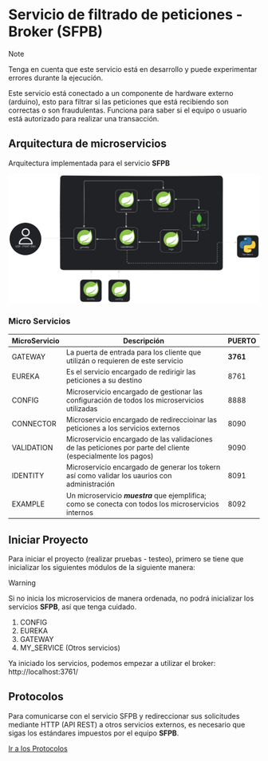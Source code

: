 # Servicio de filtrado de peticiones - Broker (SFPB)

> [!NOTE]  
> Tenga en cuenta que este servicio está en desarrollo y puede experimentar 
> errores durante la ejecución.

Este servicio está conectado a un componente de hardware externo (arduino), 
esto para filtrar si las peticiones que está recibiendo son correctas o son 
fraudulentas. Funciona para saber si el equipo o usuario está autorizado para 
realizar una transacción.

## Arquitectura de microservicios

Arquitectura implementada para el servicio **SFPB**

![IMG](./assets/arch/SFPN.png)

### Micro Servicios

| MicroServicio | Descripción                                                                                                   | PUERTO   |
|---------------|---------------------------------------------------------------------------------------------------------------|----------|
| GATEWAY       | La puerta de entrada para los cliente que utilizán o requieren de este servicio                               | **3761** |
| EUREKA        | Es el servicio encargado de redirigir las peticiones a su destino                                             | 8761     |
| CONFIG        | Microservicio encargado de gestionar las configuración de todos los microservicios utilizadas                 | 8888     |
| CONNECTOR     | Microservicio encargado de redireccioinar las peticiones a los servicios externos                             | 8090     |
| VALIDATION    | Microservicio encargado de las validaciones de las peticiones por parte del cliente (especialmente los pagos) | 9090     |
| IDENTITY      | Microservicio encargado de generar los tokern así como validar los uaurios con administración                 | 8091     |
| EXAMPLE       | Un microservicio _**muestra**_ que ejemplifica; como se conecta con todos los microservicios internos         | 8092     |

## Iniciar Proyecto

Para iniciar el proyecto (realizar pruebas - testeo), primero se tiene que inicializar los
siguientes módulos de la siguiente manera:

> [!WARNING]  
> Si no inicia los microservicios de manera ordenada, no podrá inicializar los servicios **SFPB**, 
> así que tenga cuidado.

1. CONFIG
2. EUREKA
3. GATEWAY
4. MY_SERVICE (Otros servicios)

Ya iniciado los servicios, podemos empezar a utilizar el broker: http://localhost:3761/

## Protocolos

Para comunicarse con el servicio SFPB y redireccionar sus solicitudes mediante HTTP (API REST) ​​a
otros servicios externos, es necesario que sigas los estándares impuestos por el equipo **SFPB**.

[Ir a los Protocolos](./assets/docs/PROTOCOLO.md)
